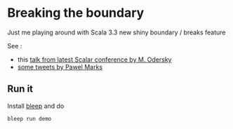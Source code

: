 # Breaking the boundary

Just me playing around with Scala 3.3 new shiny boundary / breaks feature 

See : 
-  this [talk from latest Scalar conference by M. Odersky](https://www.slideshare.net/Odersky/scalarpdf)
-  [some tweets by Pawel Marks](https://twitter.com/Kordyjan/status/1629174517925904388/photo/1)

## Run it

Install [bleep](https://bleep.build/docs/installing/) and do 
```bash
bleep run demo
```

